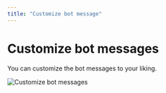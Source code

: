 ```yaml
---
title: "Customize bot message"
---
```


# Customize bot messages

You can customize the bot messages to your liking.

![Customize bot messages](/images/docs/custom-bot-messages.png)
